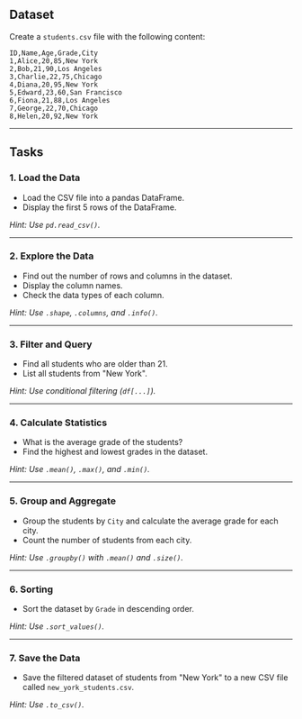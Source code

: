 

## Dataset

Create a `students.csv` file with the following content:

```csv
ID,Name,Age,Grade,City
1,Alice,20,85,New York
2,Bob,21,90,Los Angeles
3,Charlie,22,75,Chicago
4,Diana,20,95,New York
5,Edward,23,60,San Francisco
6,Fiona,21,88,Los Angeles
7,George,22,70,Chicago
8,Helen,20,92,New York
```

---

## Tasks

### 1. Load the Data
- Load the CSV file into a pandas DataFrame.
- Display the first 5 rows of the DataFrame.

*Hint: Use `pd.read_csv()`.*

---

### 2. Explore the Data
- Find out the number of rows and columns in the dataset.
- Display the column names.
- Check the data types of each column.

*Hint: Use `.shape`, `.columns`, and `.info()`.*

---

### 3. Filter and Query
- Find all students who are older than 21.
- List all students from "New York".

*Hint: Use conditional filtering (`df[...]`).*

---

### 4. Calculate Statistics
- What is the average grade of the students?
- Find the highest and lowest grades in the dataset.

*Hint: Use `.mean()`, `.max()`, and `.min()`.*

---

### 5. Group and Aggregate
- Group the students by `City` and calculate the average grade for each city.
- Count the number of students from each city.

*Hint: Use `.groupby()` with `.mean()` and `.size()`.*

---

### 6. Sorting
- Sort the dataset by `Grade` in descending order.

*Hint: Use `.sort_values()`.*

---

### 7. Save the Data
- Save the filtered dataset of students from "New York" to a new CSV file called `new_york_students.csv`.

*Hint: Use `.to_csv()`.*
```

